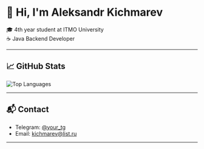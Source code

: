 # 👋 Hi, I'm Aleksandr Kichmarev

🎓 4th year student at ITMO University  
☕ Java Backend Developer  

---

## 📈 GitHub Stats

![Top Languages](https://github-readme-stats.vercel.app/api/top-langs/?username=aalleexxaannddrr-prog&layout=compact&theme=tokyonight)

---

## 📬 Contact

- Telegram: [@your_tg](https://t.me/xela2003)  
- Email: [kichmarev@list.ru](mailto:kichmarev@list.ru)  

---
